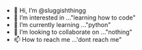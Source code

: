 - 👋 Hi, I’m @sluggishthingg
- 👀 I’m interested in ..."learning how to code"
- 🌱 I’m currently learning ..."python"
- 💞️ I’m looking to collaborate on ..."nothing"
- 📫 How to reach me ...'dont reach me"

<!---
sluggishthingg/sluggishthingg is a ✨ special ✨ repository because its `README.md` (this file) appears on your GitHub profile.
You can click the Preview link to take a look at your changes.
--->
